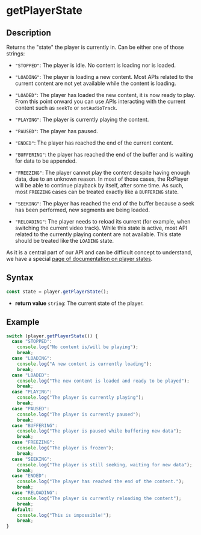 # getPlayerState

## Description

Returns the "state" the player is currently in.
Can be either one of those strings:

- `"STOPPED"`: The player is idle. No content is loading nor is loaded.

- `"LOADING"`: The player is loading a new content.
  Most APIs related to the current content are not yet available while the
  content is loading.

- `"LOADED"`: The player has loaded the new content, it is now ready to
  play.
  From this point onward you can use APIs interacting with the current content
  such as `seekTo` or `setAudioTrack`.

- `"PLAYING"`: The player is currently playing the content.

- `"PAUSED"`: The player has paused.

- `"ENDED"`: The player has reached the end of the current content.

- `"BUFFERING"`: the player has reached the end of the buffer and is waiting
  for data to be appended.

- `"FREEZING"`: The player cannot play the content despite having enough data,
  due to an unknown reason.
  In most of those cases, the RxPlayer will be able to continue playback by
  itself, after some time.
  As such, most `FREEZING` cases can be treated exactly like a `BUFFERING`
  state.

- `"SEEKING"`: The player has reached the end of the buffer because a seek
  has been performed, new segments are being loaded.

- `"RELOADING"`: The player needs to reload its current (for example, when
  switching the current video track).
  While this state is active, most API related to the currently playing
  content are not available. This state should be treated like the `LOADING`
  state.

As it is a central part of our API and can be difficult concept to understand,
we have a special [page of documentation on player states](../Player_States.md).

## Syntax

```js
const state = player.getPlayerState();
```
  - **return value** `string`:  The current state of the player.

## Example

```js
switch (player.getPlayerState()) {
  case "STOPPED":
    console.log("No content is/will be playing");
    break;
  case "LOADING":
    console.log("A new content is currently loading");
    break;
  case "LOADED":
    console.log("The new content is loaded and ready to be played");
    break;
  case "PLAYING":
    console.log("The player is currently playing");
    break;
  case "PAUSED":
    console.log("The player is currently paused");
    break;
  case "BUFFERING":
    console.log("The player is paused while buffering new data");
    break;
  case "FREEZING":
    console.log("The player is frozen");
    break;
  case "SEEKING":
    console.log("The player is still seeking, waiting for new data");
    break;
  case "ENDED":
    console.log("The player has reached the end of the content.");
    break;
  case "RELOADING":
    console.log("The player is currently reloading the content");
    break;
  default:
    console.log("This is impossible!");
    break;
}
```
